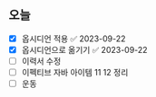 ## 오늘
- [x] 옵시디언 적용 ✅ 2023-09-22
- [x] 옵시디언으로 옮기기 ✅ 2023-09-22
- [ ] 이력서 수정
- [ ] 이펙티브 자바 아이템 11 12 정리
- [ ] 운동